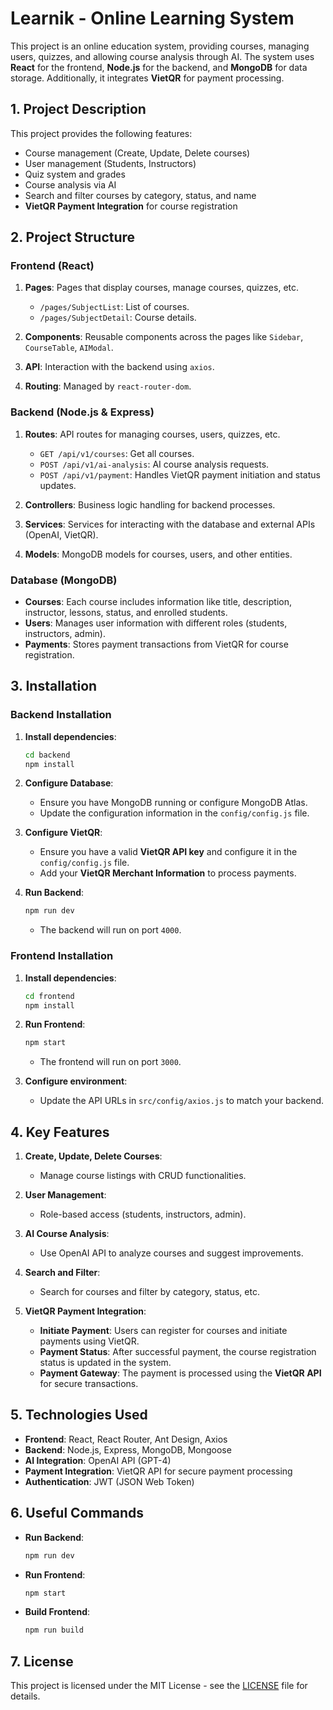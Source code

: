 # **Learnik - Online Learning System**

This project is an online education system, providing courses, managing users, quizzes, and allowing course analysis through AI. The system uses **React** for the frontend, **Node.js** for the backend, and **MongoDB** for data storage. Additionally, it integrates **VietQR** for payment processing.

## **1. Project Description**

This project provides the following features:

- Course management (Create, Update, Delete courses)
- User management (Students, Instructors)
- Quiz system and grades
- Course analysis via AI
- Search and filter courses by category, status, and name
- **VietQR Payment Integration** for course registration

## **2. Project Structure**

### **Frontend (React)**

1. **Pages**: Pages that display courses, manage courses, quizzes, etc.
   - `/pages/SubjectList`: List of courses.
   - `/pages/SubjectDetail`: Course details.
2. **Components**: Reusable components across the pages like `Sidebar`, `CourseTable`, `AIModal`.
3. **API**: Interaction with the backend using `axios`.

4. **Routing**: Managed by `react-router-dom`.

### **Backend (Node.js & Express)**

1. **Routes**: API routes for managing courses, users, quizzes, etc.

   - `GET /api/v1/courses`: Get all courses.
   - `POST /api/v1/ai-analysis`: AI course analysis requests.
   - `POST /api/v1/payment`: Handles VietQR payment initiation and status updates.

2. **Controllers**: Business logic handling for backend processes.
3. **Services**: Services for interacting with the database and external APIs (OpenAI, VietQR).
4. **Models**: MongoDB models for courses, users, and other entities.

### **Database (MongoDB)**

- **Courses**: Each course includes information like title, description, instructor, lessons, status, and enrolled students.
- **Users**: Manages user information with different roles (students, instructors, admin).
- **Payments**: Stores payment transactions from VietQR for course registration.

## **3. Installation**

### **Backend Installation**

1. **Install dependencies**:

   ```bash
   cd backend
   npm install
   ```

2. **Configure Database**:

   - Ensure you have MongoDB running or configure MongoDB Atlas.
   - Update the configuration information in the `config/config.js` file.

3. **Configure VietQR**:

   - Ensure you have a valid **VietQR API key** and configure it in the `config/config.js` file.
   - Add your **VietQR Merchant Information** to process payments.

4. **Run Backend**:

   ```bash
   npm run dev
   ```

   - The backend will run on port `4000`.

### **Frontend Installation**

1. **Install dependencies**:

   ```bash
   cd frontend
   npm install
   ```

2. **Run Frontend**:

   ```bash
   npm start
   ```

   - The frontend will run on port `3000`.

3. **Configure environment**:
   - Update the API URLs in `src/config/axios.js` to match your backend.

## **4. Key Features**

1. **Create, Update, Delete Courses**:
   - Manage course listings with CRUD functionalities.
2. **User Management**:

   - Role-based access (students, instructors, admin).

3. **AI Course Analysis**:
   - Use OpenAI API to analyze courses and suggest improvements.
4. **Search and Filter**:

   - Search for courses and filter by category, status, etc.

5. **VietQR Payment Integration**:
   - **Initiate Payment**: Users can register for courses and initiate payments using VietQR.
   - **Payment Status**: After successful payment, the course registration status is updated in the system.
   - **Payment Gateway**: The payment is processed using the **VietQR API** for secure transactions.

## **5. Technologies Used**

- **Frontend**: React, React Router, Ant Design, Axios
- **Backend**: Node.js, Express, MongoDB, Mongoose
- **AI Integration**: OpenAI API (GPT-4)
- **Payment Integration**: VietQR API for secure payment processing
- **Authentication**: JWT (JSON Web Token)

## **6. Useful Commands**

- **Run Backend**:
  ```bash
  npm run dev
  ```
- **Run Frontend**:

  ```bash
  npm start
  ```

- **Build Frontend**:
  ```bash
  npm run build
  ```

## **7. License**

This project is licensed under the MIT License - see the [LICENSE](LICENSE) file for details.
